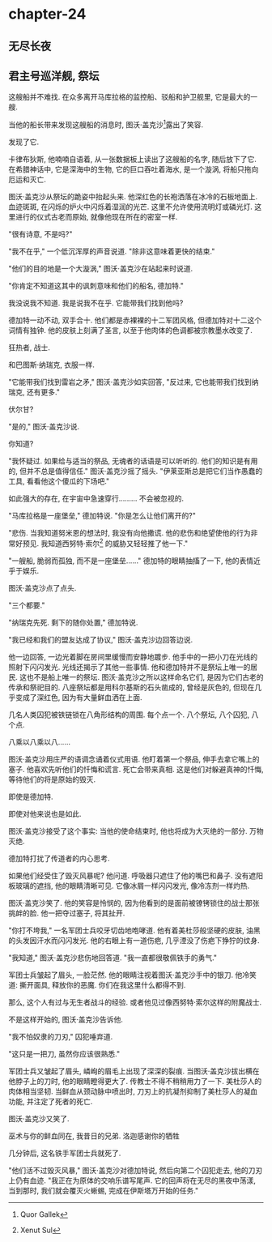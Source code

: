 # chapter-24

## 无尽长夜

## 君主号巡洋舰, 祭坛

这艘船并不难找. 在众多离开马库拉格的监控船、驳船和护卫舰里, 它是最大的一艘.

当他的船长带来发现这艘船的消息时, 图沃·盖克沙[^1]露出了笑容.

发现了它.

卡律布狄斯, 他喃喃自语着, 从一张数据板上读出了这艘船的名字, 随后放下了它. 在希腊神话中, 它是深海中的生物, 它的巨口吞吐着海水, 是一个漩涡, 将船只拖向厄运和灭亡.

图沃·盖克沙从祭坛的跪姿中抬起头来. 他深红色的长袍洒落在冰冷的石板地面上. 血迹斑斑, 在闪烁的炉火中闪烁着湿润的光芒. 这里不允许使用流明灯或磷光灯. 这里进行的仪式古老而原始, 就像他现在所在的密室一样.

"很有诗意, 不是吗?"

"我不在乎," 一个低沉浑厚的声音说道. "除非这意味着更快的结束."

"他们的目的地是一个大漩涡," 图沃·盖克沙在站起来时说道.

"你肯定不知道这其中的讽刺意味和他们的船名, 德加特."

我没说我不知道. 我是说我不在乎. 它能带我们找到他吗?

德加特一动不动, 双手合十. 他们都是赤裸裸的十二军团风格, 但德加特对十二这个词情有独钟. 他的皮肤上刻满了圣言, 以至于他肉体的色调都被宗教墨水改变了.

狂热者, 战士.

和巴图斯·纳瑞克, 衣服一样.

"它能带我们找到雷岩之矛," 图沃·盖克沙如实回答, "反过来, 它也能带我们找到纳瑞克, 还有更多."

伏尔甘?

"是的," 图沃·盖克沙说.

你知道?

"我怀疑过. 如果给与适当的祭品, 无魂者的话语是可以听听的. 他们的知识是有用的, 但并不总是值得信任." 图沃·盖克沙摇了摇头. "伊莱亚斯总是把它们当作愚蠢的工具, 看看他这个傻瓜的下场吧."

如此强大的存在, 在宇宙中急速穿行......... 不会被忽视的.

"马库拉格是一座堡垒," 德加特说. "你是怎么让他们离开的?"

"悲伤. 当我知道努米恩的想法时, 我没有向他撒谎. 他的悲伤和绝望使他的行为非常好预见. 我知道西努特·索尔[^2] 的威胁又轻轻推了他一下."

"一艘船, 脆弱而孤独, 而不是一座堡垒......" 德加特的眼睛抽搐了一下, 他的表情近乎于娱乐.

图沃·盖克沙点了点头.

"三个都要."

"纳瑞克先死. 剩下的随你处置," 德加特说.

"我已经和我们的盟友达成了协议," 图沃·盖克沙边回答边说.

他一边回答, 一边光着脚在房间里缓慢而安静地踱步. 他手中的一把小刀在光线的照射下闪闪发光. 光线还揭示了其他一些事情. 他和德加特并不是祭坛上唯一的居民. 这也不是船上唯一的祭坛. 图沃·盖克沙之所以这样命名它们, 是因为它们古老的传承和祭祀目的. 八座祭坛都是用科尔基斯的石头凿成的, 曾经是灰色的, 但现在几乎变成了深红色, 因为有大量鲜血洒在上面.

几名人类囚犯被铁链锁在八角形结构的周围. 每个点一个. 八个祭坛, 八个囚犯, 八个点.

八乘以八乘以八......

图沃·盖克沙用庄严的语调念诵着仪式用语. 他盯着第一个祭品, 伸手去拿它嘴上的塞子. 他喜欢先听他们的忏悔和谎言. 死亡会带来真相. 这是他们对躲避真神的忏悔, 等待他们的将是原始的毁灭.

即使是德加特.

即使对他来说也是如此.

图沃·盖克沙接受了这个事实: 当他的使命结束时, 他也将成为大灭绝的一部分. 万物灭绝.

德加特打扰了传道者的内心思考.

如果他们经受住了毁灭风暴呢? 他问道. 呼吸器只遮住了他的嘴巴和鼻子. 没有遮阳板玻璃的遮挡, 他的眼睛清晰可见. 它像冰屑一样闪闪发光, 像冷冻剂一样灼热.

图沃·盖克沙笑了. 他的笑容是怜悯的, 因为他看到的是面前被镣铐锁住的战士那张挑衅的脸. 他一把夺过塞子, 将其扯开.

"你打不垮我," 一名军团士兵咬牙切齿地咆哮道. 他有着美杜莎般坚硬的皮肤, 油黑的头发因汗水而闪闪发光. 他的右眼上有一道伤疤, 几乎湮没了伤疤下狰狞的纹身.

"我知道," 图沃·盖克沙悲伤地回答道. "我一直都很敬佩铁手的勇气."

军团士兵皱起了眉头, 一脸茫然. 他的眼睛注视着图沃·盖克沙手中的银刀. 他冷笑道: 撕开面具, 释放你的恶魔. 你们在我这里什么都得不到.

那么, 这个人有过与无生者战斗的经验. 或者他见过像西努特·索尔这样的附魔战士.

不是这样开始的, 图沃·盖克沙告诉他.

"我不怕奴隶的刀刃," 囚犯唾弃道.

"这只是一把刀, 虽然你应该很熟悉."

军团士兵又皱起了眉头, 嶙峋的眉毛上出现了深深的裂痕. 当图沃·盖克沙拔出横在他脖子上的刀时, 他的眼睛瞪得更大了. 传教士不得不稍稍用力了一下. 美杜莎人的肉体相当坚韧. 当鲜血从颈动脉中喷出时, 刀刃上的抗凝剂抑制了美杜莎人的凝血功能, 并注定了死者的死亡.

图沃·盖克沙又笑了.

巫术与你的鲜血同在, 我昔日的兄弟. 洛迦感谢你的牺牲

几分钟后, 这名铁手军团士兵就死了.

"他们活不过毁灭风暴," 图沃·盖克沙对德加特说, 然后向第二个囚犯走去, 他的刀刃上仍有血迹. "我正在为原体的交响乐谱写尾声. 它的回声将在无尽的黑夜中荡漾, 当到那时, 我们就会覆灭火蜥蜴, 完成在伊斯塔万开始的任务."

[^1]: Quor Gallek

[^2]: Xenut Sul
